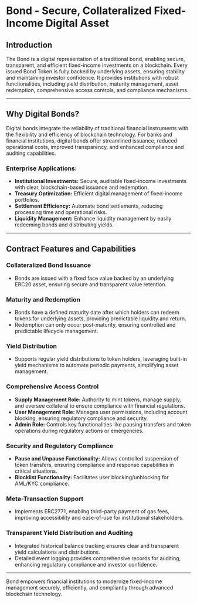 # Bond - Secure, Collateralized Fixed-Income Digital Asset

## Introduction

The Bond is a digital representation of a traditional bond, enabling secure, transparent, and efficient fixed-income investments on a blockchain. Every issued Bond Token is fully backed by underlying assets, ensuring stability and maintaining investor confidence. It provides institutions with robust functionalities, including yield distribution, maturity management, asset redemption, comprehensive access controls, and compliance mechanisms.

---

## Why Digital Bonds?

Digital bonds integrate the reliability of traditional financial instruments with the flexibility and efficiency of blockchain technology. For banks and financial institutions, digital bonds offer streamlined issuance, reduced operational costs, improved transparency, and enhanced compliance and auditing capabilities.

### Enterprise Applications:

- **Institutional Investments:** Secure, auditable fixed-income investments with clear, blockchain-based issuance and redemption.
- **Treasury Optimization:** Efficient digital management of fixed-income portfolios.
- **Settlement Efficiency:** Automate bond settlements, reducing processing time and operational risks.
- **Liquidity Management:** Enhance liquidity management by easily redeeming bonds and distributing yields.

---

## Contract Features and Capabilities

### Collateralized Bond Issuance

- Bonds are issued with a fixed face value backed by an underlying ERC20 asset, ensuring secure and transparent value retention.

### Maturity and Redemption

- Bonds have a defined maturity date after which holders can redeem tokens for underlying assets, providing predictable liquidity and return.
- Redemption can only occur post-maturity, ensuring controlled and predictable lifecycle management.

### Yield Distribution

- Supports regular yield distributions to token holders, leveraging built-in yield mechanisms to automate periodic payments, simplifying asset management.

### Comprehensive Access Control

- **Supply Management Role:** Authority to mint tokens, manage supply, and oversee collateral to ensure compliance with financial regulations.
- **User Management Role:** Manages user permissions, including account blocking, ensuring regulatory compliance and security.
- **Admin Role:** Controls key functionalities like pausing transfers and token operations during regulatory actions or emergencies.

### Security and Regulatory Compliance

- **Pause and Unpause Functionality:** Allows controlled suspension of token transfers, ensuring compliance and response capabilities in critical situations.
- **Blocklist Functionality:** Facilitates user blocking/unblocking for AML/KYC compliance.

### Meta-Transaction Support

- Implements ERC2771, enabling third-party payment of gas fees, improving accessibility and ease-of-use for institutional stakeholders.

### Transparent Yield Distribution and Auditing

- Integrated historical balance tracking ensures clear and transparent yield calculations and distributions.
- Detailed event logging provides comprehensive records for auditing, enhancing regulatory compliance and investor confidence.

---

Bond empowers financial institutions to modernize fixed-income management securely, efficiently, and compliantly through advanced blockchain technology.
